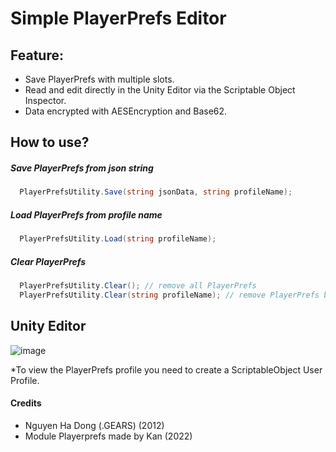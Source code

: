 # Simple PlayerPrefs Editor

## Feature:
- Save PlayerPrefs with multiple slots.
- Read and edit directly in the Unity Editor via the Scriptable Object Inspector.
- Data encrypted with AESEncryption and Base62.

## How to use?

##### Save PlayerPrefs from json string

```csharp
  PlayerPrefsUtility.Save(string jsonData, string profileName);
```

##### Load PlayerPrefs from profile name

```csharp
  PlayerPrefsUtility.Load(string profileName);
```

##### Clear PlayerPrefs

```csharp
  PlayerPrefsUtility.Clear(); // remove all PlayerPrefs
  PlayerPrefsUtility.Clear(string profileName); // remove PlayerPrefs by profileName
```

## Unity Editor

![image](https://user-images.githubusercontent.com/70838508/220557342-076533fc-5fcd-4dac-984e-1f5204c43a1e.png)

*To view the PlayerPrefs profile you need to create a ScriptableObject User Profile.

#### Credits
- Nguyen Ha Dong (.GEARS) (2012)
- Module Playerprefs made by Kan (2022)
